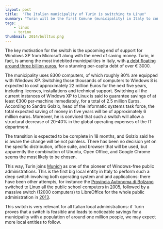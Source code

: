 ```yaml
---
layout: post
title:  "The Italian municipality of Turin is switching to Linux"
summary: "Turin will be the first Comune (municipality) in Italy to completely dispose Microsoft Windows in favor of GNU/Linux."
tags:
    - linux
    - torino
thumbnail: 2014/bulltux.png
---
```


The key motivation for the switch is the upcoming end of support for Windows XP from Microsoft along with the need of saving money. Turin, in fact, is among the most  indebited municipalities in Italy, with [a debt floating around three billion euros](http://www.ilsole24ore.com/pdf2010/SoleOnLine5/_Oggetti_Correlati/Documenti/Notizie/2011/11/DebitoComuni.pdf?uuid=9c39af42), for a stunning per-capita debt of over € 3000.

The municipality uses 8300 computers, of which roughly 80% are equipped with Windows XP. Switching those thousands of computers to Windows 8 is expected to cost approximately 22 million Euros for the next five years, including licenses, installations and technical support. Switching all the current instances of Windows XP to Linux is said to guarantee savings of at least €300 per-machine immediately, for a total of 2.5 million Euros.  According to Sandro Golzio, head of the informatic systems task force, the total expected saving of money in five years will be of approximately 6 million euros. Moreover, he is conviced that such a switch will allow a structural decrease of 20-40% in the global operating expenses of the IT department.

The transition is expected to be complete in 18 months, and Golzio said he is aware the change will be not painless. There has been no decision yet on the specific distribution, office suite, and browser that will be used, but apparently the combination of Ubuntu, Open Office, and Google Chrome seems the most likely to be chosen.

This way, Turin joins [Munich](http://www.techrepublic.com/article/how-munich-rejected-steve-ballmer-and-kicked-microsoft-out-of-the-city/) as one of the pioneer of Windows-free public administrations. This is the first big local entity in Italy to perform such a deep switch involving both operating system and and applications: there have been other attempts, for instance the [Provincia Autonoma di Bolzano](http://en.wikipedia.org/wiki/South_Tyrol) switched to Linux all the public school computers in [2005](http://punto-informatico.it/1300856/PI/News/bolzano-open-source-irrompe-scuola.aspx), followed by a massive switch (12000 computers) to LibreOffice for the whole public administration in [2013](http://www.lffl.org/2013/06/bolzano-annuncia-il-passaggio.html).

This switch is very relevant for all Italian local administrations: if Turin proves that a switch is feasible and leads to noticeable savings for a municipality with a population of around one million people, we may expect more local entities to follow.
